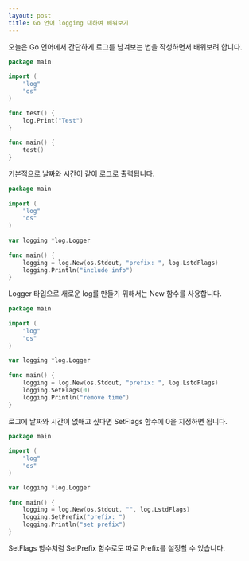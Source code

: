 ```yaml
---
layout: post
title: Go 언어 logging 대하여 배워보기 
---
```


오늘은 Go 언어에서 간단하게 로그를 남겨보는 법을 작성하면서 배워보려 합니다.

```go
package main
 
import (
    "log"
    "os"
)

func test() {
    log.Print("Test")
}
  
func main() {
	test()
}
```

기본적으로 날짜와 시간이 같이 로그로 출력됩니다.

```go
package main
 
import (
    "log"
    "os"
)
 
var logging *log.Logger
 
func main() {
    logging = log.New(os.Stdout, "prefix: ", log.LstdFlags)
	logging.Println("include info")
}
```

Logger 타입으로 새로운 log를 만들기 위해서는 New 함수를 사용합니다.

```go
package main
 
import (
    "log"
    "os"
)
 
var logging *log.Logger
 
func main() {
    logging = log.New(os.Stdout, "prefix: ", log.LstdFlags)
	logging.SetFlags(0)
	logging.Println("remove time")
}
```

로그에 날짜와 시간이 없애고 싶다면 SetFlags 함수에 0을 지정하면 됩니다.

```go
package main
 
import (
    "log"
    "os"
)

var logging *log.Logger
 
func main() {
    logging = log.New(os.Stdout, "", log.LstdFlags)
	logging.SetPrefix("prefix: ")
	logging.Println("set prefix")
}
```

SetFlags 함수처럼 SetPrefix 함수로도 따로 Prefix를 설정할 수 있습니다.